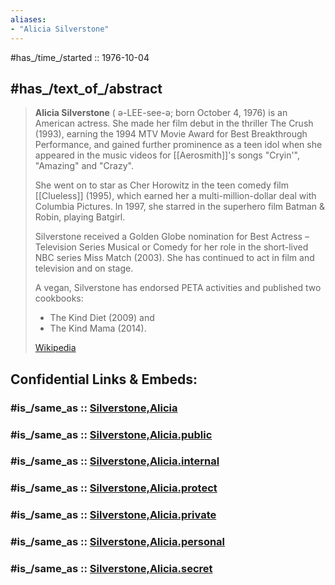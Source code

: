 ```yaml
---
aliases:
- "Alicia Silverstone"
---
```


#has_/time_/started :: 1976-10-04 

## #has_/text_of_/abstract 

> **Alicia Silverstone** ( ə-LEE-see-ə; born October 4, 1976) is an American actress. 
> She made her film debut in the thriller The Crush (1993), 
> earning the 1994 MTV Movie Award for Best Breakthrough Performance, 
> and gained further prominence as a teen idol when 
> she appeared in the music videos for [[Aerosmith]]'s songs "Cryin'", "Amazing" and "Crazy". 
> 
> She went on to star as Cher Horowitz in the teen comedy film [[Clueless]] (1995), 
> which earned her a multi-million-dollar deal with Columbia Pictures. 
> In 1997, she starred in the superhero film Batman & Robin, playing Batgirl.
>
> Silverstone received a Golden Globe nomination for 
> Best Actress – Television Series Musical or Comedy 
> for her role in the short-lived NBC series Miss Match (2003). 
> She has continued to act in film and television and on stage.
>
> A vegan, Silverstone has endorsed PETA activities and published two cookbooks: 
> - The Kind Diet (2009) and 
> - The Kind Mama (2014).
>
> [Wikipedia](https://en.wikipedia.org/wiki/Alicia%20Silverstone) 


## Confidential Links & Embeds: 

### #is_/same_as :: [Silverstone,Alicia](/_Standards/Society/Communication/Media/Movie/Movie-Genre/Comedy/Silverstone,Alicia.md) 

### #is_/same_as :: [Silverstone,Alicia.public](/_public/Society/Communication/Media/Movie/Movie-Genre/Comedy/Silverstone,Alicia.public.md) 

### #is_/same_as :: [Silverstone,Alicia.internal](/_internal/Society/Communication/Media/Movie/Movie-Genre/Comedy/Silverstone,Alicia.internal.md) 

### #is_/same_as :: [Silverstone,Alicia.protect](/_protect/Society/Communication/Media/Movie/Movie-Genre/Comedy/Silverstone,Alicia.protect.md) 

### #is_/same_as :: [Silverstone,Alicia.private](/_private/Society/Communication/Media/Movie/Movie-Genre/Comedy/Silverstone,Alicia.private.md) 

### #is_/same_as :: [Silverstone,Alicia.personal](/_personal/Society/Communication/Media/Movie/Movie-Genre/Comedy/Silverstone,Alicia.personal.md) 

### #is_/same_as :: [Silverstone,Alicia.secret](/_secret/Society/Communication/Media/Movie/Movie-Genre/Comedy/Silverstone,Alicia.secret.md)

